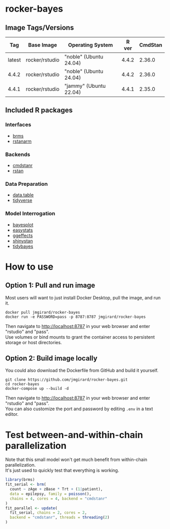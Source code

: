 # rocker-bayes

## Image Tags/Versions

| Tag    | Base Image     | Operating System       | R ver | CmdStan |
|--------|----------------|------------------------|-------|---------|
| latest | rocker/rstudio | "noble" (Ubuntu 24.04) | 4.4.2 | 2.36.0  |
| 4.4.2  | rocker/rstudio | "noble" (Ubuntu 24.04) | 4.4.2 | 2.36.0  |
| 4.4.1  | rocker/rstudio | "jammy" (Ubuntu 22.04) | 4.4.1 | 2.35.0  |


## Included R packages

### Interfaces
- [brms](https://paulbuerkner.com/brms/)
- [rstanarm](https://mc-stan.org/rstanarm/)

### Backends
- [cmdstanr](https://mc-stan.org/cmdstanr/)
- [rstan](https://mc-stan.org/rstan/)

### Data Preparation
- [data.table](https://rdatatable.gitlab.io/data.table/)
- [tidyverse](https://www.tidyverse.org/)

### Model Interrogation
- [bayesplot](https://mc-stan.org/bayesplot/)
- [easystats](https://easystats.github.io/easystats/)
- [ggeffects](https://strengejacke.github.io/ggeffects/)
- [shinystan](https://mc-stan.org/shinystan/)
- [tidybayes](https://mjskay.github.io/tidybayes/)

# How to use

## Option 1: Pull and run image
Most users will want to just install Docker Desktop, pull the image, and run it.

```
docker pull jmgirard/rocker-bayes
docker run -e PASSWORD=pass -p 8787:8787 jmgirard/rocker-bayes
```

Then navigate to <http://localhost:8787> in your web browser and enter "rstudio" and "pass".<br />
Use volumes or bind mounts to grant the container access to persistent storage or host directories.

## Option 2: Build image locally
You could also download the Dockerfile from GitHub and build it yourself.

```
git clone https://github.com/jmgirard/rocker-bayes.git
cd rocker-bayes
docker-compose up --build -d
```

Then navigate to <http://localhost:8787> in your web browser and enter "rstudio" and "pass".<br />
You can also customize the port and password by editing `.env` in a text editor.

# Test between-and-within-chain parallelization
Note that this small model won't get much benefit from within-chain parallelization. <br />
It's just used to quickly test that everything is working.

```r
library(brms)
fit_serial <- brm(
  count ~ zAge + zBase * Trt + (1|patient),
  data = epilepsy, family = poisson(),
  chains = 4, cores = 4, backend = "cmdstanr"
)
fit_parallel <- update(
  fit_serial, chains = 2, cores = 2,
  backend = "cmdstanr", threads = threading(2)
)
```
